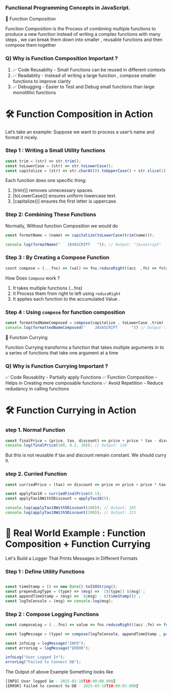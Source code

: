 ### Functional Programming Concepts in JavaScript.

🔷 Function Composition

Function Composition is the Process of combining multiple functions to produce a new function instead of writing a complex functions with many steps , we can break them down into smaller , reusable functions and then compose them together

### Q) Why is Function Composition Important ?

1. ✅ Code Reusablity - Small Functions can be reused in different contexts
2. ✅ Readablity - Instead of writing a large function , compose smaller functions to improve clarity
3. ✅ Debugging - Easier to Test and Debug small functions than large monolithic functions

# 🛠 Function Composition in Action

Let’s take an example: Suppose we want to process a user’s name and format it nicely.

### Step 1 : Writing a Small Utility functions

```javascript
const trim = (str) => str.trim();
const toLowerCase = (str) => str.toLowerCase();
const capitalize = (str) => str.charAt(0).toUpperCase() + str.slice(1);
```

Each function does one specific thing:

1. [trim()] removes unnecessary spaces.
2. [toLowerCase()] ensures uniform lowercase text.
3. [capitalize()] ensures the first letter is uppercase.

### Step 2: Combining These Functions

Normally, Without function Composition we would do

```javascript
const formatName = (name) => capitalize(toLowerCase(trim(name)));

console.log(formatName("   JAVASCRIPT   ")); // Output: "Javascript"
```

### Step 3 : By Creating a Compose Function

```javascript
cosnt compose = (...fns) => (val) => fns.reduceRight((acc  ,fn) => fn(acc) , val)
```

How Does ``` Compose ``` work ?

1. It takes multiple functions (...fns)
2. It Process them from right to left using ``` reduceRight ```
3. It applies each function to the accumulated Value .


### Step 4 : Using ``` compose ``` for function composition

``` javascript  
const formattedNameComposed = compose(capitalize , toLowerCase ,trim)
console.log(formattedNameComposed("    JAVASCRIPT      ")) // Output :: Javascript
```


🔷 Function Currying

Function Currying transforms a function that takes multiple arguments in to a series of functions that take one argument at a time 
### Q) Why is Function Currying Important ?

✅ Code Reusablity - Partially apply Functions 
✅ Function Composition - Helps in Creating more composable functions
✅ Avoid Repetition - Reduce redudancy in calling functions

# 🛠 Function Currying in Action

### step 1. Normal Function
``` js 
const finalPrice = (price, tax, discount) => price + price * tax - discount;
console.log(finalPrice(100, 0.2, 10)); // Output: 110
```
But this is not reusable if tax and discount remain constant. We should curry it.
### step 2. Curried Function

``` js 
const curriedPrice = (tax) => discount => price => price + price * tax - discount;
```

``` js
const applyTax10 = curriedFinalPrice(0.1);
const applyTax10With5Discount = applyTax10(5);

console.log(applyTax10With5Discount(100)); // Output: 105
console.log(applyTax10With5Discount(200)); // Output: 215
```



# 🔷  Real World Example  : Function Composition + Function Currying
Let's Build a Logger That Prints Messages in Different Formats
### Step 1 : Define Utility Functions 
``` js

const timeStamp = () => new Date().toISOString();
const prependLogType = (type) => (msg) => `[${type}] ${msg}`;
const appendTimeStamp = (msg) => `${msg} - ${timeStamp()}`;
const logToConsole = (msg) => console.log(msg);
```

### Step 2 : Compose Logging Functions 

``` js 
const composeLog = (...fns) => value => fns.reduceRight((acc ,fn) => fn(acc) , value);

const logMessage = (type) => compose(logToConsole, appendTimeStamp , prependLogType(type));

const infoLog = logMessage("INFO");
const errorLog = logMessage("ERROR");

infoLog("User Logged In");
errorLog("Failed to Connect DB");
```

The Output of above Example Something looks like 
``` js 
[INFO] User logged in - 2025-03-10T10:00:00.000Z
[ERROR] Failed to connect to DB - 2025-03-10T10:00:05.000Z
```

